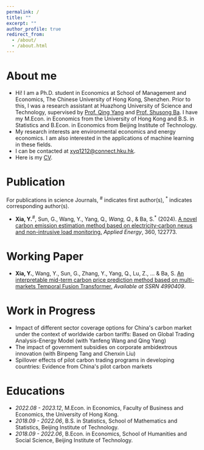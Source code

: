 ```yaml
---
permalink: /
title: ""
excerpt: ""
author_profile: true
redirect_from: 
  - /about/
  - /about.html
---
```


<span class='anchor' id='about-me'></span>
# About me
- Hi! I am a Ph.D. student in Economics at School of Management and Economics, The Chinese University of Hong Kong, Shenzhen. Prior to this, I was a research assistant at Huazhong University of Science and Technology, supervised by [Prof. Qing Yang](https://scholar.google.com/citations?user=dRMbTCMAAAAJ&hl=en) and [Prof. Shusong Ba](https://www.hkubs.hku.hk/people/shusong-ba/). I have my M.Econ. in Economics from the University of Hong Kong and B.S. in Statistics and B.Econ. in Economics from Beijing Institute of Technology.
- My research interests are environmental economics and energy economics. I am also interested in the applications of machine learning in these fields.
- I can be contacted at [xyq1212@connect.hku.hk](xyq1212@connect.hku.hk).
- Here is my [CV](./CV.pdf).

# Publication
For publications in science Journals, <sup>#</sup> indicates first author(s), <sup>*</sup> indicates corresponding author(s). 
- **Xia, Y.**<sup>#</sup>, 
Sun, G., 
Wang, Y., 
Yang, Q.<sup>*</sup>, 
Wang, Q.<sup>*</sup>, 
& Ba, S.<sup>*</sup> (2024). [A novel carbon emission estimation method based on electricity‑carbon nexus and non-intrusive load monitoring.](https://doi.org/10.1016/j.apenergy.2024.122773) *Applied Energy*, 360, 122773.

# Working Paper
- **Xia, Y.**, Wang, Y., Sun, G., Zhang, Y., Yang, Q., Lu, Z., ... & Ba, S. [An interpretable mid-term carbon price prediction method based on multi-markets Temporal Fusion Transformer.](https://papers.ssrn.com/sol3/papers.cfm?abstract_id=4990409) *Available at SSRN 4990409*.

# Work in Progress
- Impact of different sector coverage options for China's carbon market under the context of worldwide carbon tariffs: Based on Global Trading Analysis-Energy Model (with Yanfeng Wang and Qing Yang)
- The impact of government subsidies on corporate ambidextrous innovation (with Binpeng Tang and Chenxin Liu)
- Spillover effects of pilot carbon trading programs in developing countries: Evidence from China's pilot carbon markets

# Educations
- *2022.08 - 2023.12*, M.Econ. in Economics, Faculty of Business and Economics, the University of Hong Kong.
- *2018.09 - 2022.06*, B.S. in Statistics, School of Mathematics and Statistics, Beijing Institute of Technology.
- *2018.09 - 2022.06*, B.Econ. in Economics, School of Humanities and Social Science, Beijing Institute of Technology. 
